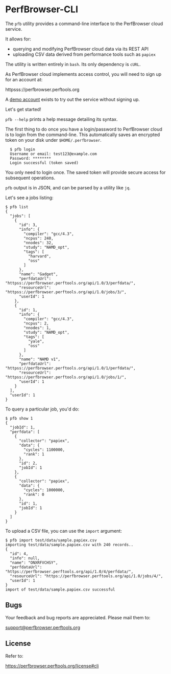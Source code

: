 PerfBrowser-CLI
===============

The `pfb` utility provides a command-line interface to the PerfBrowser
cloud service. 

It allows for:

  * querying and modifying PerfBrowser cloud data via its REST API
  * uploading CSV data derived from performance tools such as `papiex`

The utility is written entirely in `bash`. Its only dependency is `cURL`.

As PerfBrowser cloud implements access control, you will need to sign
up for an account at:

httpsss://perfbrowser.perftools.org

A [demo account](httpsss://perfbrowser.perftools.org/demo) exists to 
try out the service without signing up.

Let's get started!

`pfb --help` prints a help message detailing its syntax.

The first thing to do once you have a login/password to PerfBrowser
cloud is to login from the command-line. This automatically saves an 
encrypted token on your disk under `$HOME/.perfbrowser`.

      $ pfb login
      Username or email: test123@example.com
      Password: ********
      Login successful (token saved)

You only need to login once. The saved token will provide secure access
for subsequent operations.

`pfb` output is in JSON, and can be parsed by a utility like `jq`.

Let's see a jobs listing:

    $ pfb list
    {
      "jobs": [
        {
          "id": 3,
          "info": {
            "compiler": "gcc/4.3",
            "ncpus": 240,
            "nnodes": 32,
            "study": "NAMD_opt",
            "tags": [
              "harvard",
              "oss"
            ]
          },
          "name": "Gadget",
          "perfdataUrl": "httpss://perfbrowser.perftools.org/api/1.0/3/perfdata/",
          "resourceUrl": "httpss://perfbrowser.perftools.org/api/1.0/jobs/3/",
          "userId": 1
        },
        {
          "id": 1,
          "info": {
            "compiler": "gcc/4.3",
            "ncpus": 2,
            "nnodes": 1,
            "study": "NAMD_opt",
            "tags": [
              "yale", 
              "oss"
            ]
          }, 
          "name": "NAMD v1", 
          "perfdataUrl": "httpss://perfbrowser.perftools.org/api/1.0/1/perfdata/", 
          "resourceUrl": "httpss://perfbrowser.perftools.org/api/1.0/jobs/1/", 
          "userId": 1
        } 
      ], 
      "userId": 1
    }
    
To query a particular job, you'd do:

    $ pfb show 1
    {
      "jobId": 1, 
      "perfdata": [
        {
          "collector": "papiex", 
          "data": {
            "cycles": 1100000, 
            "rank": 1
          }, 
          "id": 2, 
          "jobId": 1
        }, 
        {
          "collector": "papiex", 
          "data": {
            "cycles": 1000000, 
            "rank": 0
          }, 
          "id": 1, 
          "jobId": 1
        }
      ]
    }

To upload a CSV file, you can use the `import` argument:

    $ pfb import test/data/sample.papiex.csv 
    importing test/data/sample.papiex.csv with 240 records.. 
    {
      "id": 4, 
      "info": null, 
      "name": "ONXRFVCHSY", 
      "perfdataUrl": "https://perfbrowser.perftools.org/api/1.0/4/perfdata/", 
      "resourceUrl": "https://perfbrowser.perftools.org/api/1.0/jobs/4/", 
      "userId": 1
    }
    import of test/data/sample.papiex.csv successful


Bugs
----
Your feedback and bug reports are appreciated. Please mail them to:

support@perfbrowser.perftools.org


License
-------
Refer to:

https://perfbrowser.perftools.org/license#cli
